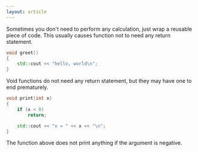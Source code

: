 ```yaml
---
layout: article
---
```


Sometimes you don't need to perform any calculation, just wrap a reusable piece of code. This usually causes function not to need any return statement.

```c++
void greet()
{
    std::cout << "hello, world\n";
}
```

Void functions do not need any return statement, but they may have one to end prematurely.

```c++
void print(int x)
{
    if (x < 0)
        return;

    std::cout << "x = " << x << "\n";
}
```

The function above does not print anything if the argument is negative.

